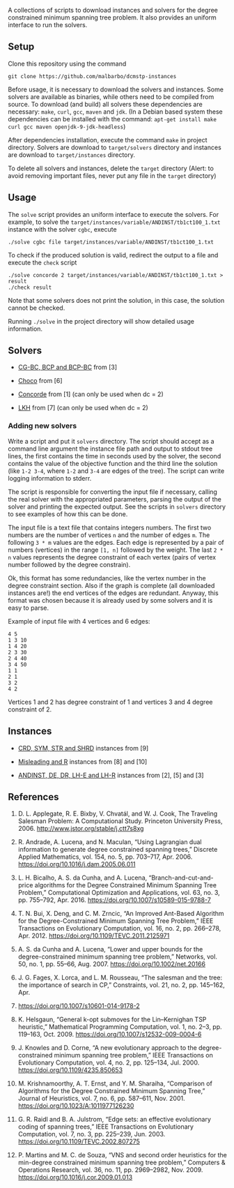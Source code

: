 A collections of scripts to download instances and solvers for the degree
constrained minimum spanning tree problem. It also provides an uniform
interface to run the solvers.

<!-- TODO: add problem definition -->
<!-- TODO: define project scope -->

## Setup

Clone this repository using the command

```
git clone https://github.com/malbarbo/dcmstp-instances
```

Before usage, it is necessary to download the solvers and instances. Some
solvers are available as binaries, while others need to be compiled from
source. To download (and build) all solvers these dependencies are necessary:
`make`, `curl`, `gcc`, `maven` and `jdk`. (In a Debian based system these
dependencies can be installed with the command: `apt-get install make curl gcc
maven openjdk-9-jdk-headless`)

After dependencies installation, execute the command `make` in project
directory. Solvers are download to `target/solvers` directory and instances are
download to `target/instances` directory.

To delete all solvers and instances, delete the `target` directory (Alert: to
avoid removing important files, never put any file in the `target` directory)


## Usage

The `solve` script provides an uniform interface to execute the solvers. For
example, to solve the `target/instances/variable/ANDINST/tb1ct100_1.txt` instance
with the solver `cgbc`, execute

```
./solve cgbc file target/instances/variable/ANDINST/tb1ct100_1.txt
```

To check if the produced solution is valid, redirect the output to a file and
execute the `check` script

```
./solve concorde 2 target/instances/variable/ANDINST/tb1ct100_1.txt > result
./check result
```

Note that some solvers does not print the solution, in this case, the solution
cannot be checked.

Running `./solve` in the project directory will show detailed usage
information.

<!-- Experiments -->


## Solvers

- [CG-BC, BCP and BCP-BC] from [3]

- [Choco] from [6]

- [Concorde] from [1] (can only be used when dc = 2)

- [LKH] from [7] (can only be used when dc = 2)

### Adding new solvers

Write a script and put it `solvers` directory. The script should accept as
a command line argument the instance file path and output to stdout tree lines,
the first contains the time in seconds used by the solver, the second contains
the value of the objective function and the third line the solution (like `1-2
3-4`, where `1-2` and `3-4` are edges of the tree). The script can write
logging information to stderr.

The script is responsible for converting the input file if necessary, calling
the real solver with the appropriated parameters, parsing the output of the
solver and printing the expected output. See the scripts in `solvers` directory
to see examples of how this can be done.

The input file is a text file that contains integers numbers. The first two
numbers are the number of vertices `n` and the number of edges `m`. The
following `3 * m` values are the edges. Each edge is represented by a pair of
numbers (vertices) in the range `[1, n]` followed by the weight. The last
`2 * n` values represents the degree constraint of each vertex (pairs of vertex
number followed by the degree constrain).

Ok, this format has some redundancies, like the vertex number in the degree
constraint section. Also if the graph is complete (all downloaded instances
are!) the end vertices of the edges are redundant. Anyway, this format was
chosen because it is already used by some solvers and it is easy to parse.

Example of input file with 4 vertices and 6 edges:

```
4 5
1 3 10
1 4 20
2 3 30
2 4 40
3 4 50
1 1
2 1
3 2
4 2
```

Vertices 1 and 2 has degree constraint of 1 and vertices 3 and 4 degree constraint of 2.


## Instances

- [CRD, SYM, STR and
  SHRD](https://turing.cs.hbg.psu.edu/txn131/file_instances/spanning_tree/SHRD-Graphs.tar.gz)
  instances from [9]

- [Misleading and
  R](https://turing.cs.hbg.psu.edu/txn131/file_instances/spanning_tree/IEEE-Graphs.tar.gz)
  instances from [8] and [10]

- [ANDINST, DE, DR, LH-E and
  LH-R](http://homepages.dcc.ufmg.br/~luishbicalho/dcmst/allinstances.tar)
  instances from [2], [5] and [3]


<!-- Adding new instances -->


## References

1. D. L. Applegate, R. E. Bixby, V. Chvatál, and W. J. Cook, The Traveling
   Salesman Problem: A Computational Study. Princeton University Press, 2006.
   <http://www.jstor.org/stable/j.ctt7s8xg>

2. R. Andrade, A. Lucena, and N. Maculan, “Using Lagrangian dual information to
   generate degree constrained spanning trees,” Discrete Applied Mathematics,
   vol. 154, no. 5, pp. 703–717, Apr. 2006.
   <https://doi.org/10.1016/j.dam.2005.06.011>

3. L. H. Bicalho, A. S. da Cunha, and A. Lucena, “Branch-and-cut-and-price
   algorithms for the Degree Constrained Minimum Spanning Tree Problem,”
   Computational Optimization and Applications, vol. 63, no. 3, pp. 755–792,
   Apr. 2016. <https://doi.org/10.1007/s10589-015-9788-7>

4. T. N. Bui, X. Deng, and C. M. Zrncic, “An Improved Ant-Based Algorithm for
   the Degree-Constrained Minimum Spanning Tree Problem,” IEEE Transactions on
   Evolutionary Computation, vol. 16, no. 2, pp. 266–278, Apr. 2012.
   <https://doi.org/10.1109/TEVC.2011.2125971>

5. A. S. da Cunha and A. Lucena, “Lower and upper bounds for the
   degree-constrained minimum spanning tree problem,” Networks, vol. 50, no. 1,
   pp. 55–66, Aug. 2007. <https://doi.org/10.1002/net.20166>

6. J. G. Fages, X. Lorca, and L. M. Rousseau, “The salesman and the tree: the
   importance of search in CP,” Constraints, vol. 21, no. 2, pp. 145–162, Apr.
  2016. <https://doi.org/10.1007/s10601-014-9178-2>

7. K. Helsgaun, “General k-opt submoves for the Lin–Kernighan TSP heuristic,”
   Mathematical Programming Computation, vol. 1, no. 2–3, pp. 119–163, Oct.
   2009. <https://doi.org/10.1007/s12532-009-0004-6>

8. J. Knowles and D. Corne, “A new evolutionary approach to the
   degree-constrained minimum spanning tree problem,” IEEE Transactions on
   Evolutionary Computation, vol. 4, no. 2, pp. 125–134, Jul. 2000.
   <https://doi.org/10.1109/4235.850653>

9. M. Krishnamoorthy, A. T. Ernst, and Y. M. Sharaiha, “Comparison of
   Algorithms for the Degree Constrained Minimum Spanning Tree,” Journal of
   Heuristics, vol. 7, no. 6, pp. 587–611, Nov. 2001.
   <https://doi.org/10.1023/A:1011977126230>

10. G. R. Raidl and B. A. Julstrom, “Edge sets: an effective evolutionary
    coding of spanning trees,” IEEE Transactions on Evolutionary Computation,
    vol. 7, no. 3, pp. 225–239, Jun. 2003.
    <https://doi.org/10.1109/TEVC.2002.807275>

11. P. Martins and M. C. de Souza, “VNS and second order heuristics for the
    min-degree constrained minimum spanning tree problem,” Computers
    & Operations Research, vol. 36, no. 11, pp. 2969–2982, Nov. 2009.
    <https://doi.org/10.1016/j.cor.2009.01.013>


<!-- ## License -->

[CG-BC, BCP and BCP-BC]: http://homepages.dcc.ufmg.br/~luishbicalho/dcmst/
[Choco]: https://github.com/malbarbo/dcmstp-choco
[Concorde]: http://www.math.uwaterloo.ca/tsp/concorde/index.html
[LKH]: http://www.akira.ruc.dk/~keld/research/LKH/
